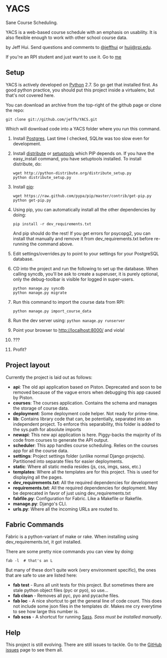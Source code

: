 # YACS
Sane Course Scheduling.

YACS is a web-based course schedule with an emphasis on usability. It is also flexible enough to work with other school course data.

by Jeff Hui.
Send questions and comments to [@jeffhui][] or huij@rpi.edu.

If you're an RPI student and just want to use it. Go to [me][yacsme]

[@jeffhui]: http://twitter.com/jeffhui "Twitter: @jeffhui"
[yacsme]: http://me/ "YACS - The usable online course scheduler"

## Setup
YACS is actively developed on [Python][] 2.7. So go get that installed first. As good python practice, you should put this project inside a virtualenv, but that's not covered here.

You can download an archive from the top-right of the github page or clone the repo:

    git clone git://github.com/jeffh/YACS.git

Which will download code into a YACS folder where you run this command.

1. Install [Postgres][postgres]. Last time I checked, SQLite was too slow even for development.
2. Install [distribute][distribute] or [setuptools][setuptools] which PIP depends on. If you have the easy_install command, you have setuptools installed. To install distribute, do:

    ```
    wget http://python-distribute.org/distribute_setup.py
    python distribute_setup.py
    ```

3. Install [pip][]:

    ```
    wget https://raw.github.com/pypa/pip/master/contrib/get-pip.py
    python get-pip.py
    ```

4. Using pip, you can automatically install all the other dependencies by doing:

    `pip install -r dev_requirements.txt`

    And pip should do the rest! If you get errors for psycopg2, you can install that manually and remove it from dev_requirements.txt before re-running the command above.

5. Edit settings/overrides.py to point to your settings for your PostgreSQL database.

6. CD into the project and run the following to set up the database.
   When calling syncdb, you'll be ask to create a superuser, it is purely optional, only
   the debug-toolbar is visible for logged in super-users.

    ```
    python manage.py syncdb
    python manage.py migrate
    ```

7. Run this command to import the course data from RPI:

    `python manage.py import_course_data`

8. Run the dev server using: `python manage.py runserver`

9. Point your browser to [http://localhost:8000/][local] and viola!
10. ???
11. Profit?

[Python]: http://python.org/
[postgres]: http://www.postgresql.org/ "PostgreSQL"
[pip]: http://www.pip-installer.org/en/latest/index.html
[distribute]: http://pypi.python.org/pypi/distribute
[setuptools]: http://pypi.python.org/pypi/setuptools
[local]: http://localhost:8000/

## Project layout
Currently the project is laid out as follows:

- **api**: The old api application based on Piston. Deprecated and soon to be removed because of the vague errors when debugging this app caused by Piston.
- **courses**: The courses application. Contains the schema and manages the storage of course data.
- **deployment**: Some deployment code helper. Not ready for prime-time.
- **lib**: Contains library code that can, be potentially, separated into an independent project. To enforce this separability, this folder is added to the sys.path for absolute imports
- **newapi**: This new api application is here. Piggy-backs the majority of its code from courses to generate the API output.
- **scheduler**: This app handles course scheduling. Relies on the courses app for all the course data.
- **settings**: Project settings folder (unlike normal Django projects). Partitioned into separate files for easier deployments.
- **static**: Where all static media resides (js, css, imgs, sass, etc.)
- **templates**: Where all the templates are for this project. This is used for displaying all the pages.
- **dev_requirements.txt**: All the required dependencies for development
- **requirements.txt**: All the required dependencies for deployment. May be deprecated in favor of just using dev_requirements.txt
- **fabfile.py**: Configuration for Fabric. Like a Makefile or Rakefile.
- **manage.py**: Django's CLI.
- **urls.py**: Where all the incoming URLs are routed to.

## Fabric Commands
Fabric is a python-variant of make or rake. When installing using dev_requirements.txt, it got installed.

There are some pretty nice commands you can view by doing:

    fab -l  # that's an L

But many of these don't quite work (very environment specific), the ones that are safe to use are listed here:

- **fab test** - Runs all unit tests for this project. But sometimes there are stale python object files (pyc or pyo), so use…
- **fab clean** - Removes all pyc, pyo and pycache files.
- **fab loc** - A nice shortcut to get the general line of code count. This does not include some json files in the templates dir. Makes me cry everytime to see how large this number is.
- **fab scss** - A shortcut for running [Sass][sass]. *Sass must be installed manually*.

[sass]: http://sass-lang.com/

## Help
This project is still evolving. There are still issues to tackle. Go to the [GitHub issues][issues] page to see them all.

[issues]: https://github.com/jeffh/YACS/issues
